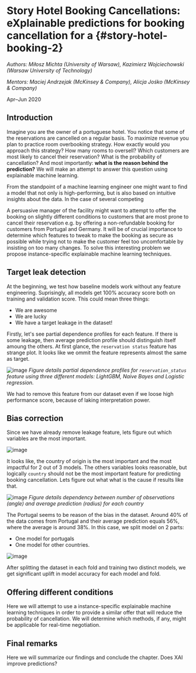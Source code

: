 # Story Hotel Booking Cancellations: eXplainable predictions for booking cancellation for a {#story-hotel-booking-2}

*Authors: Miłosz Michta (University of Warsaw), Kazimierz Wojciechowski (Warsaw University of Technology)*

*Mentors: Maciej Andrzejak (McKinsey & Company), Alicja Jośko (McKinsey & Company)*

Apr–Jun 2020

## Introduction

Imagine you are the owner of a portuguese hotel. You notice that some of the reservations are cancelled on a regular basis. To maximize revenue you plan to practice room overbooking strategy. How exactly would you approach this strategy? How many rooms to oversell? Which customers are most likely to cancel their reservation? What is the probability of cancellation? And most importantly: **what is the reason behind the prediction?** We will make an attempt to answer this question using explainable machine learning.

From the standpoint of a machine learning engineer one might want to find a model that not only is high-performing, but is also based on intuitive insights about the data. In the case of several competing

A persuasive manager of the facility might want to attempt to offer the booking on slightly different conditions to customers that are most prone to cancel their reservation e.g. by offering a non-refundable booking for customers from Portugal and Germany. It will be of crucial importance to determine which features to tweak to make the booking as secure as possible while trying not to make the customer feel too uncomfortable by insisting on too many changes. To solve this interesting problem we propose instance-specific explainable machine learning techniques.

## Target leak detection

At the beginning, we test how baseline models work without any feature engineering. Suprisingly, all models get 100% accuracy score both on training and validation score. This could mean three things:

* We are awesome
* We are lucky
* We have a target leakage in the dataset!

Firstly, let's see partial dependence profiles for each feature. If there is some leakage, then average prediction profile should distinguish itself amoung the others. At first glance, the `reservation status` feature has strange plot. It looks like we ommit the feature represents almost the same as target.

![image](images/10_1.svg)
*Figure details partial dependence profiles for `reservation_status` feature using three different models: LightGBM, Naive Bayes and Logistic regression.*

We had to remove this feature from our dataset even if we loose high performance score, because of laking interpretation power.

## Bias correction

Since we have already remove leakage feature, lets figure out which variables are the most important.

![image](images/10_2.svg)

It looks like, the country of origin is the most important and the most impactful for 2 out of 3 models. The others variables looks reasonable, but logically `country` should not be the most important feature for predicting booking cancellation. Lets figure out what what is the cause if results like that.

![image](images/10_3.svg)
*Figure details dependency between number of observations (angle) and average prediction (radius) for each country*

The Portugal seems to be reason of the bias in the dataset. Around 40% of the data comes from Portugal and their average prediction equals 56%, where the average is around 38%. In this case, we split model on 2 parts:

* One model for portugals
* One model for other countries.

![image](images/10_4.svg)

After splitting the dataset in each fold and training two distinct models, we get significant uplift in model accuracy for each model and fold.


## Offering different conditions

Here we will attempt to use a instance-specific explainable machine learning techniques in order to provide a similar offer that will reduce the probability of cancellation.
We will determine which methods, if any, might be applicable for real-time negotiation.

## Final remarks

Here we will summarize our findings and conclude the chapter.
Does XAI improve predictions?
